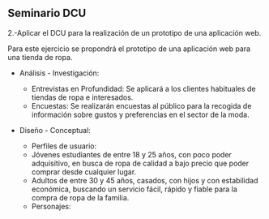 ## __Seminario DCU__

2.-Aplicar el DCU para la realización de un prototipo de una aplicación web.

Para este ejercicio se propondrá el prototipo de una aplicación web para una tienda de ropa.

- Análisis - Investigación:
  - Entrevistas en Profundidad: Se aplicará a los clientes habituales de tiendas de ropa e interesados.
  - Encuestas: Se realizarán encuestas al público para la recogida de información sobre gustos y preferencias en el sector de la moda.

- Diseño - Conceptual:
  - Perfiles de usuario:
   - Jóvenes estudiantes de entre 18 y 25 años, con poco poder adquisitivo, en busca de ropa de calidad a bajo precio que poder comprar desde cualquier lugar.
   - Adultos de entre 30 y 45 años, casados, con hijos y con estabilidad económica, buscando un servicio fácil, rápido y fiable para la compra de ropa de la familia.
  - Personajes:




